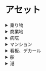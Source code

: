 
# アセット


<details>
<summary>乗り物</summary>

- Kuroneko_yamato（クロネコヤマト運送バン）  
https://steamcommunity.com/sharedfiles/filedetails/?id=516971967

- Sagawa-kyubin-truck(佐川急便)  
https://steamcommunity.com/sharedfiles/filedetails/?id=509675084

- FUKUTSU Truck  
https://steamcommunity.com/sharedfiles/filedetails/?id=2017463514

- Truck Ad SEINO [repaint]  
https://steamcommunity.com/sharedfiles/filedetails/?id=636034026

- Seven-eleven-truck(セブンイレブン配送トラック)  
https://steamcommunity.com/sharedfiles/filedetails/?id=509672101

- Daihatsu Hijet Industrial (Prop)  
https://steamcommunity.com/sharedfiles/filedetails/?id=1178515955

- Electric Vehicles Prop Pack  
https://steamcommunity.com/sharedfiles/filedetails/?id=1187929794

- [car] Police car Japan GT-R v2.0(AD)  
https://steamcommunity.com/sharedfiles/filedetails/?id=457451374

- JP Toyota Rental Lease トヨタレンタリース  
https://steamcommunity.com/sharedfiles/filedetails/?id=1588251273

- NISSAN  
https://steamcommunity.com/sharedfiles/filedetails/?id=1846072538

- Mercedes-Benz Dealership (RICO)  
https://steamcommunity.com/sharedfiles/filedetails/?id=1844816885

- Volkswagen Dealership (RICO)  
https://steamcommunity.com/sharedfiles/filedetails/?id=1848557019

- BMW , Audi & luxury cars dealer & petrol station.  
https://steamcommunity.com/sharedfiles/filedetails/?id=1834807672

-   


-   


</details>


<details>
<summary>商業地</summary>

- Strip Mall 2x4  
https://steamcommunity.com/sharedfiles/filedetails/?id=413096429

- 2x1 Kyoto Block #5 (Lv1 HD.Comm)  
https://steamcommunity.com/sharedfiles/filedetails/?id=783047476

- 2x1 Kyoto Block #2 (Lv 1 High Density Commercial)  
https://steamcommunity.com/sharedfiles/filedetails/?id=774696019

- 2x4 Kyoto Block #1 (Lv3 High Density Commercial)  
https://steamcommunity.com/sharedfiles/filedetails/?id=772675995

- 3x2 Kyoto Block #7 (Lv2 HD.Comm)  
https://steamcommunity.com/sharedfiles/filedetails/?id=792513106

- 3x3C Kyoto Block #6 (Lv1 Office)  
https://steamcommunity.com/sharedfiles/filedetails/?id=785825173

- JP Workman  
https://steamcommunity.com/sharedfiles/filedetails/?id=1595836824

- wy-JP-Supermarket  
https://steamcommunity.com/sharedfiles/filedetails/?id=1545673130

- wy-JP-Drugstore-A  
https://steamcommunity.com/sharedfiles/filedetails/?id=1557805388

- マツモトキヨシ  
https://steamcommunity.com/sharedfiles/filedetails/?id=1131283438

- wy-JP-ComplexBuilding-IkHata アイフル、ルノアール  
https://steamcommunity.com/sharedfiles/filedetails/?id=2050745514

- wy-JP-SUKIYA-A  
https://steamcommunity.com/sharedfiles/filedetails/?id=1563567240

- wy-JP-Matsuya-A  
https://steamcommunity.com/sharedfiles/filedetails/?id=1560271960

- wy-JP-Yoshinoya-A  
https://steamcommunity.com/sharedfiles/filedetails/?id=1566061264

- wy-JP-KFC-A  
https://steamcommunity.com/sharedfiles/filedetails/?id=1569114173

- wy-JP-Ohsho-A  
https://steamcommunity.com/sharedfiles/filedetails/?id=1624943356

- wy-JP-Gardening  
https://steamcommunity.com/sharedfiles/filedetails/?id=1542093223

- JP-PhotoGallery  
https://steamcommunity.com/sharedfiles/filedetails/?id=1538046967

- Bento Factory  
https://steamcommunity.com/sharedfiles/filedetails/?id=1663977485

- Hotel 123 Tennoji  
https://steamcommunity.com/sharedfiles/filedetails/?id=1668965804

- Government Building  
https://steamcommunity.com/sharedfiles/filedetails/?id=1538591090

- wy-JP-Dennys-A  
https://steamcommunity.com/sharedfiles/filedetails/?id=1967969783

- wy-JP-Laundry-A  
https://steamcommunity.com/sharedfiles/filedetails/?id=1552227605

- Yodobashi AKIBA  
https://steamcommunity.com/sharedfiles/filedetails/?id=456819394

- Costco (RICO)  
https://steamcommunity.com/sharedfiles/filedetails/?id=875668402

- Subway  
https://steamcommunity.com/sharedfiles/filedetails/?id=743645286

- Seiyu  
https://steamcommunity.com/sharedfiles/filedetails/?id=423575061

- Shimamura  
https://steamcommunity.com/sharedfiles/filedetails/?id=419822464

- Seven-Eleven  
https://steamcommunity.com/sharedfiles/filedetails/?id=413745161

- wy-JP-LAWSON-A  
https://steamcommunity.com/sharedfiles/filedetails/?id=1733845363

- wy-JP-FamilyMart-B  
https://steamcommunity.com/sharedfiles/filedetails/?id=1649556356

- FamilyMart C / ファミリーマート  
https://steamcommunity.com/sharedfiles/filedetails/?id=1858557560

- wy-JP-Ministop-A  
https://steamcommunity.com/sharedfiles/filedetails/?id=1796588329

- wy-JP-DailyYamazaki-A  
https://steamcommunity.com/sharedfiles/filedetails/?id=1911699724

- wy-JP-Panasonic-A  
https://steamcommunity.com/sharedfiles/filedetails/?id=1554616369

- [JP]丸亀製麺  
https://steamcommunity.com/sharedfiles/filedetails/?id=1910591939

- Modular Parks Parking  
https://steamcommunity.com/sharedfiles/filedetails/?id=503585005

- Modular Street Parks Parking  
https://steamcommunity.com/sharedfiles/filedetails/?id=504128819

- Active Public Parking - Updated  
https://steamcommunity.com/sharedfiles/filedetails/?id=562598444

- wy-JP-ComplexBuilding-SK  
https://steamcommunity.com/sharedfiles/filedetails/?id=1628176597

- wy-JP_corner_building_1A  
https://steamcommunity.com/sharedfiles/filedetails/?id=1791240106

- wy-JP-LogiThebookstore  
https://steamcommunity.com/sharedfiles/filedetails/?id=1580805082

- wy-JP-RamenHidakaya-A  
https://steamcommunity.com/sharedfiles/filedetails/?id=1577062418

- wy-JP-SuperPotato-Akihabara  
https://steamcommunity.com/sharedfiles/filedetails/?id=1573194640

- wy-JP-BALUKO-Matsunoya-A  
https://steamcommunity.com/sharedfiles/filedetails/?id=1832918414

- wy-JP-McDonalds-A  
https://steamcommunity.com/sharedfiles/filedetails/?id=1549532558

- wy-JP-CoffeeShop  
https://steamcommunity.com/sharedfiles/filedetails/?id=1540727600

- wy-JP-ComplexBuilding-All  
https://steamcommunity.com/sharedfiles/filedetails/?id=2018778244

- wy-JP-CornerBuilding-KS  
https://steamcommunity.com/sharedfiles/filedetails/?id=1742528378

- wy-JP-ComplexBuilding-FENo1  
https://steamcommunity.com/sharedfiles/filedetails/?id=2027391096

- wy-JP-ComplexBuilding-nz11178  
https://steamcommunity.com/sharedfiles/filedetails/?id=2037100898

- wy-JP-KubotianBuildingMaterials  
https://steamcommunity.com/sharedfiles/filedetails/?id=1952270899

- JP Corner Building / コーナー用雑居ビル  
https://steamcommunity.com/sharedfiles/filedetails/?id=1820849230

- Modular Parks 4x4 Covered Tables  
https://steamcommunity.com/sharedfiles/filedetails/?id=915685348

- Industrial Park Plaza: Williams Industrial Sales and Repair  
https://steamcommunity.com/sharedfiles/filedetails/?id=916471587

- Park&Ride Car Park  
https://steamcommunity.com/sharedfiles/filedetails/?id=465791355

- 商店 A (Japanese Rural Shop A)  
https://steamcommunity.com/sharedfiles/filedetails/?id=1417994603

- Sasebo JP Office WJ-A  
https://steamcommunity.com/sharedfiles/filedetails/?id=1940178708

- Parking  
https://steamcommunity.com/sharedfiles/filedetails/?id=489194471

- Parking  
https://steamcommunity.com/sharedfiles/filedetails/?id=528294016

- Parking  
https://steamcommunity.com/sharedfiles/filedetails/?id=727017939

- Parking  
https://steamcommunity.com/sharedfiles/filedetails/?id=1235464709

- Parking Park 4*3  
https://steamcommunity.com/sharedfiles/filedetails/?id=652521002

- Pvtdragon Parking Lot park  
https://steamcommunity.com/sharedfiles/filedetails/?id=526510448

</details>


<details>
<summary>病院</summary>

- wy-P-MucunHospital  
https://steamcommunity.com/sharedfiles/filedetails/?id=1840642497

- Heian-Saiten_Kasugano  
https://steamcommunity.com/sharedfiles/filedetails/?id=1733026199

- (JP-Asset No.3)一ノ瀬クリニック  
https://steamcommunity.com/sharedfiles/filedetails/?id=878833055

- 墓地 Japanese Cemetery  
https://steamcommunity.com/sharedfiles/filedetails/?id=1379307480

- wy-JP-LnstiuteOfLanguage  
https://steamcommunity.com/sharedfiles/filedetails/?id=1907407312

</details>



<details>
<summary>マンション</summary>

- 大和ハイツ  
https://steamcommunity.com/sharedfiles/filedetails/?id=895057737

- JP Apartment with stores / 店舗併設のマンション  
https://steamcommunity.com/sharedfiles/filedetails/?id=2034708299

- jp_re2 (Japanese country house)  
https://steamcommunity.com/sharedfiles/filedetails/?id=1906556374

- jp_re3 (Japanese house)  
https://steamcommunity.com/sharedfiles/filedetails/?id=1910010921

- jp_re4 (Japanese house)  
https://steamcommunity.com/sharedfiles/filedetails/?id=1910010155

- jp_re6~9  
https://steamcommunity.com/sharedfiles/filedetails/?id=1944630800

- jp_re10~13  
https://steamcommunity.com/sharedfiles/filedetails/?id=1995360220

- jp_co1 (Nozawa Building)  
https://steamcommunity.com/sharedfiles/filedetails/?id=1928355606

- jp_apt2a (Apartment)  
https://steamcommunity.com/sharedfiles/filedetails/?id=1913355488

- jp_apt3 (apartment)  
https://steamcommunity.com/sharedfiles/filedetails/?id=1917985266

- Won Won Apartments  
https://steamcommunity.com/sharedfiles/filedetails/?id=630382466

- Sasebo JP Apartment C  
https://steamcommunity.com/sharedfiles/filedetails/?id=1968188716

- Japanese House A ( 3 Colors )/ 日本の住宅A 3色セット[GROW]   
https://steamcommunity.com/sharedfiles/filedetails/?id=1359264409

- 10A-464D83-2P-V1 (RICO version)  
https://steamcommunity.com/sharedfiles/filedetails/?id=654086847

- 10A-464D83-2P-V2 (RICO Version)  
https://steamcommunity.com/sharedfiles/filedetails/?id=654087642

- Apartments Growable lvl2 4x4  
https://steamcommunity.com/sharedfiles/filedetails/?id=406538067

- wy-JP-Mansions-HA_ABC  
https://steamcommunity.com/sharedfiles/filedetails/?id=1641248197

- wy-JP-Mansions-MB-ABC  
https://steamcommunity.com/sharedfiles/filedetails/?id=1616602144

- wy-JP-Mansions-QJI-AB  
https://steamcommunity.com/sharedfiles/filedetails/?id=1605027461

- JP-Mansions-WL-AB  
https://steamcommunity.com/sharedfiles/filedetails/?id=1825124836

- wy-JP-Mansions-YM-HanaKoganei  
https://steamcommunity.com/sharedfiles/filedetails/?id=1590846860

- wy-JP-Mansions-ND2-AB  
https://steamcommunity.com/sharedfiles/filedetails/?id=1597258379

- School accommodation  
https://steamcommunity.com/sharedfiles/filedetails/?id=1193486698

- Soviet style 5-story Tenement Red/RB  
https://steamcommunity.com/sharedfiles/filedetails/?id=546268754

- Soviet style 5-story Tenement Red/BB  
https://steamcommunity.com/sharedfiles/filedetails/?id=546279817

- NE1A High Residential  
https://steamcommunity.com/sharedfiles/filedetails/?id=1571953025

- NE1B High Residential  
https://steamcommunity.com/sharedfiles/filedetails/?id=1571957218

- NE1C High Residential RICO  
https://steamcommunity.com/sharedfiles/filedetails/?id=1571963441

- RussianSchool  
https://steamcommunity.com/sharedfiles/filedetails/?id=953512735

- Japanese Elementary School  
https://steamcommunity.com/sharedfiles/filedetails/?id=850194031

- Japanese High School  
https://steamcommunity.com/sharedfiles/filedetails/?id=1122832630

- Midsized Elementary School  
https://steamcommunity.com/sharedfiles/filedetails/?id=1205031052
</details>



<details>
<summary>看板、デカール</summary>

- 日本全国交通看板55本セット_Traffic Sign 55  
https://steamcommunity.com/sharedfiles/filedetails/?id=1564028010

- Japanese Advertising Boards 10 Pack / 日本の看板広告セット（10個入）  
https://steamcommunity.com/sharedfiles/filedetails/?id=1233106559

- Destroyed Asphalt Decal  
https://steamcommunity.com/sharedfiles/filedetails/?id=1848987728

- Cracks light  
https://steamcommunity.com/sharedfiles/filedetails/?id=775867389

- Cracks dark  
https://steamcommunity.com/sharedfiles/filedetails/?id=775868043

- Big Decal Cracks  
https://steamcommunity.com/sharedfiles/filedetails/?id=767694557

- Big Decal Stains  
https://steamcommunity.com/sharedfiles/filedetails/?id=767695591

- Big Decal More Stains  
https://steamcommunity.com/sharedfiles/filedetails/?id=881628000

- Big Decal More Dirt  
https://steamcommunity.com/sharedfiles/filedetails/?id=894501604

- Theme Decals  
https://steamcommunity.com/sharedfiles/filedetails/?id=895061550

- Roof Surface Networks  
https://steamcommunity.com/sharedfiles/filedetails/?id=1758864319

- Big Decal Mud  
https://steamcommunity.com/sharedfiles/filedetails/?id=874716774

- Small Decal Numbers  
https://steamcommunity.com/sharedfiles/filedetails/?id=885862793

- Expressway joints  
https://steamcommunity.com/sharedfiles/filedetails/?id=1241483031
</details>



<details>
<summary>船</summary>

- Container Feeder Ship   
https://steamcommunity.com/sharedfiles/filedetails/?id=842042695
</details>


<details>
<summary>港</summary>

- 4x4 Rusty Warehouse 2 - Growable + RICO  
https://steamcommunity.com/sharedfiles/filedetails/?id=923935112

- Japanese Warehouses 2  
https://steamcommunity.com/sharedfiles/filedetails/?id=912903224

- Container storage stacks - Large pack 2  
https://steamcommunity.com/sharedfiles/filedetails/?id=2024731446  

- Container storage stacks - Large pack 3  
https://steamcommunity.com/sharedfiles/filedetails/?id=2024733461  
　→依存
　- Big Decal Cargo Yard   
　　https://steamcommunity.com/workshop/filedetails/?id=886797091  
　　→依存
　　- Decal Prop Fix  
　　https://steamcommunity.com/workshop/filedetails/?id=767233815  

- Real Containers Prop 9  
https://steamcommunity.com/sharedfiles/filedetails/?id=485530178  

- Real Containers Prop 3  
https://steamcommunity.com/sharedfiles/filedetails/?id=485529348  

- Real Containers Prop 2  
https://steamcommunity.com/sharedfiles/filedetails/?id=485529227  

- Container Terminal  
https://steamcommunity.com/sharedfiles/filedetails/?id=662789868  

- Container stacks - Pack 4 mix  
https://steamcommunity.com/sharedfiles/filedetails/?id=866906159  
　→依存
　- Loading Screen Mod  
　https://steamcommunity.com/workshop/filedetails/?id=667342976  

- Container Rail Cars - Pack 1 シリーズ  
https://steamcommunity.com/workshop/filedetails/?id=854338073

- Automated Stacking Crane   
https://steamcommunity.com/sharedfiles/filedetails/?id=1488264534

- Crane Rails Prop Pack 2: Kearsarge Cranes  
https://steamcommunity.com/sharedfiles/filedetails/?id=1205074380

- Construction Equipment props pack  
https://steamcommunity.com/sharedfiles/filedetails/?id=643183724

- Industrial Pipeline  
https://steamcommunity.com/sharedfiles/filedetails/?id=1377126589

- Container Crane  
https://steamcommunity.com/sharedfiles/filedetails/?id=655270925

- Port Crane Prop A  
https://steamcommunity.com/sharedfiles/filedetails/?id=485528540

- Industial Park with crane  
https://steamcommunity.com/sharedfiles/filedetails/?id=793789210

- Dream Crane [PROP]  
https://steamcommunity.com/sharedfiles/filedetails/?id=485289272

- Animated Gantry Crane  
https://steamcommunity.com/sharedfiles/filedetails/?id=1749098440
　→依存
　Custom Animation Loader (CAL)  
　https://steamcommunity.com/workshop/filedetails/?id=1664509314

</details>



